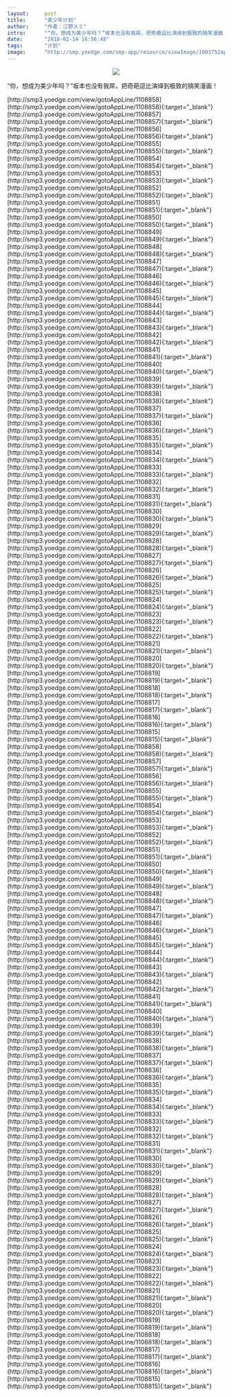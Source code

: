 ```yaml
---
layout:     post
title:      "美少年计划"
author:     "作者：江野スミ"
intro:      "“你，想成为美少年吗？”坂本也没有我屌，把奇葩逗比演绎到极致的搞笑漫画！"
date:       "2018-02-14 16:56:48"
tags:       "计划"
image:      "http://smp.yoedge.com/smp-app/resource/viewImage/1003752appline.png"
---
```

<div style="text-align: center">
<p><img src="http://smp.yoedge.com/smp-app/resource/viewImage/1003752appline.png"/></p>
</div>
<p class="post-meta">
<span>“你，想成为美少年吗？”坂本也没有我屌，把奇葩逗比演绎到极致的搞笑漫画！</span>
</p>
[http://smp3.yoedge.com/view/gotoAppLine/1108858](http://smp3.yoedge.com/view/gotoAppLine/1108858){:target="_blank"}
[http://smp3.yoedge.com/view/gotoAppLine/1108857](http://smp3.yoedge.com/view/gotoAppLine/1108857){:target="_blank"}
[http://smp3.yoedge.com/view/gotoAppLine/1108856](http://smp3.yoedge.com/view/gotoAppLine/1108856){:target="_blank"}
[http://smp3.yoedge.com/view/gotoAppLine/1108855](http://smp3.yoedge.com/view/gotoAppLine/1108855){:target="_blank"}
[http://smp3.yoedge.com/view/gotoAppLine/1108854](http://smp3.yoedge.com/view/gotoAppLine/1108854){:target="_blank"}
[http://smp3.yoedge.com/view/gotoAppLine/1108853](http://smp3.yoedge.com/view/gotoAppLine/1108853){:target="_blank"}
[http://smp3.yoedge.com/view/gotoAppLine/1108852](http://smp3.yoedge.com/view/gotoAppLine/1108852){:target="_blank"}
[http://smp3.yoedge.com/view/gotoAppLine/1108851](http://smp3.yoedge.com/view/gotoAppLine/1108851){:target="_blank"}
[http://smp3.yoedge.com/view/gotoAppLine/1108850](http://smp3.yoedge.com/view/gotoAppLine/1108850){:target="_blank"}
[http://smp3.yoedge.com/view/gotoAppLine/1108849](http://smp3.yoedge.com/view/gotoAppLine/1108849){:target="_blank"}
[http://smp3.yoedge.com/view/gotoAppLine/1108848](http://smp3.yoedge.com/view/gotoAppLine/1108848){:target="_blank"}
[http://smp3.yoedge.com/view/gotoAppLine/1108847](http://smp3.yoedge.com/view/gotoAppLine/1108847){:target="_blank"}
[http://smp3.yoedge.com/view/gotoAppLine/1108846](http://smp3.yoedge.com/view/gotoAppLine/1108846){:target="_blank"}
[http://smp3.yoedge.com/view/gotoAppLine/1108845](http://smp3.yoedge.com/view/gotoAppLine/1108845){:target="_blank"}
[http://smp3.yoedge.com/view/gotoAppLine/1108844](http://smp3.yoedge.com/view/gotoAppLine/1108844){:target="_blank"}
[http://smp3.yoedge.com/view/gotoAppLine/1108843](http://smp3.yoedge.com/view/gotoAppLine/1108843){:target="_blank"}
[http://smp3.yoedge.com/view/gotoAppLine/1108842](http://smp3.yoedge.com/view/gotoAppLine/1108842){:target="_blank"}
[http://smp3.yoedge.com/view/gotoAppLine/1108841](http://smp3.yoedge.com/view/gotoAppLine/1108841){:target="_blank"}
[http://smp3.yoedge.com/view/gotoAppLine/1108840](http://smp3.yoedge.com/view/gotoAppLine/1108840){:target="_blank"}
[http://smp3.yoedge.com/view/gotoAppLine/1108839](http://smp3.yoedge.com/view/gotoAppLine/1108839){:target="_blank"}
[http://smp3.yoedge.com/view/gotoAppLine/1108838](http://smp3.yoedge.com/view/gotoAppLine/1108838){:target="_blank"}
[http://smp3.yoedge.com/view/gotoAppLine/1108837](http://smp3.yoedge.com/view/gotoAppLine/1108837){:target="_blank"}
[http://smp3.yoedge.com/view/gotoAppLine/1108836](http://smp3.yoedge.com/view/gotoAppLine/1108836){:target="_blank"}
[http://smp3.yoedge.com/view/gotoAppLine/1108835](http://smp3.yoedge.com/view/gotoAppLine/1108835){:target="_blank"}
[http://smp3.yoedge.com/view/gotoAppLine/1108834](http://smp3.yoedge.com/view/gotoAppLine/1108834){:target="_blank"}
[http://smp3.yoedge.com/view/gotoAppLine/1108833](http://smp3.yoedge.com/view/gotoAppLine/1108833){:target="_blank"}
[http://smp3.yoedge.com/view/gotoAppLine/1108832](http://smp3.yoedge.com/view/gotoAppLine/1108832){:target="_blank"}
[http://smp3.yoedge.com/view/gotoAppLine/1108831](http://smp3.yoedge.com/view/gotoAppLine/1108831){:target="_blank"}
[http://smp3.yoedge.com/view/gotoAppLine/1108830](http://smp3.yoedge.com/view/gotoAppLine/1108830){:target="_blank"}
[http://smp3.yoedge.com/view/gotoAppLine/1108829](http://smp3.yoedge.com/view/gotoAppLine/1108829){:target="_blank"}
[http://smp3.yoedge.com/view/gotoAppLine/1108828](http://smp3.yoedge.com/view/gotoAppLine/1108828){:target="_blank"}
[http://smp3.yoedge.com/view/gotoAppLine/1108827](http://smp3.yoedge.com/view/gotoAppLine/1108827){:target="_blank"}
[http://smp3.yoedge.com/view/gotoAppLine/1108826](http://smp3.yoedge.com/view/gotoAppLine/1108826){:target="_blank"}
[http://smp3.yoedge.com/view/gotoAppLine/1108825](http://smp3.yoedge.com/view/gotoAppLine/1108825){:target="_blank"}
[http://smp3.yoedge.com/view/gotoAppLine/1108824](http://smp3.yoedge.com/view/gotoAppLine/1108824){:target="_blank"}
[http://smp3.yoedge.com/view/gotoAppLine/1108823](http://smp3.yoedge.com/view/gotoAppLine/1108823){:target="_blank"}
[http://smp3.yoedge.com/view/gotoAppLine/1108822](http://smp3.yoedge.com/view/gotoAppLine/1108822){:target="_blank"}
[http://smp3.yoedge.com/view/gotoAppLine/1108821](http://smp3.yoedge.com/view/gotoAppLine/1108821){:target="_blank"}
[http://smp3.yoedge.com/view/gotoAppLine/1108820](http://smp3.yoedge.com/view/gotoAppLine/1108820){:target="_blank"}
[http://smp3.yoedge.com/view/gotoAppLine/1108819](http://smp3.yoedge.com/view/gotoAppLine/1108819){:target="_blank"}
[http://smp3.yoedge.com/view/gotoAppLine/1108818](http://smp3.yoedge.com/view/gotoAppLine/1108818){:target="_blank"}
[http://smp3.yoedge.com/view/gotoAppLine/1108817](http://smp3.yoedge.com/view/gotoAppLine/1108817){:target="_blank"}
[http://smp3.yoedge.com/view/gotoAppLine/1108816](http://smp3.yoedge.com/view/gotoAppLine/1108816){:target="_blank"}
[http://smp3.yoedge.com/view/gotoAppLine/1108815](http://smp3.yoedge.com/view/gotoAppLine/1108815){:target="_blank"}
[http://smp3.yoedge.com/view/gotoAppLine/1108858](http://smp3.yoedge.com/view/gotoAppLine/1108858){:target="_blank"}
[http://smp3.yoedge.com/view/gotoAppLine/1108857](http://smp3.yoedge.com/view/gotoAppLine/1108857){:target="_blank"}
[http://smp3.yoedge.com/view/gotoAppLine/1108856](http://smp3.yoedge.com/view/gotoAppLine/1108856){:target="_blank"}
[http://smp3.yoedge.com/view/gotoAppLine/1108855](http://smp3.yoedge.com/view/gotoAppLine/1108855){:target="_blank"}
[http://smp3.yoedge.com/view/gotoAppLine/1108854](http://smp3.yoedge.com/view/gotoAppLine/1108854){:target="_blank"}
[http://smp3.yoedge.com/view/gotoAppLine/1108853](http://smp3.yoedge.com/view/gotoAppLine/1108853){:target="_blank"}
[http://smp3.yoedge.com/view/gotoAppLine/1108852](http://smp3.yoedge.com/view/gotoAppLine/1108852){:target="_blank"}
[http://smp3.yoedge.com/view/gotoAppLine/1108851](http://smp3.yoedge.com/view/gotoAppLine/1108851){:target="_blank"}
[http://smp3.yoedge.com/view/gotoAppLine/1108850](http://smp3.yoedge.com/view/gotoAppLine/1108850){:target="_blank"}
[http://smp3.yoedge.com/view/gotoAppLine/1108849](http://smp3.yoedge.com/view/gotoAppLine/1108849){:target="_blank"}
[http://smp3.yoedge.com/view/gotoAppLine/1108848](http://smp3.yoedge.com/view/gotoAppLine/1108848){:target="_blank"}
[http://smp3.yoedge.com/view/gotoAppLine/1108847](http://smp3.yoedge.com/view/gotoAppLine/1108847){:target="_blank"}
[http://smp3.yoedge.com/view/gotoAppLine/1108846](http://smp3.yoedge.com/view/gotoAppLine/1108846){:target="_blank"}
[http://smp3.yoedge.com/view/gotoAppLine/1108845](http://smp3.yoedge.com/view/gotoAppLine/1108845){:target="_blank"}
[http://smp3.yoedge.com/view/gotoAppLine/1108844](http://smp3.yoedge.com/view/gotoAppLine/1108844){:target="_blank"}
[http://smp3.yoedge.com/view/gotoAppLine/1108843](http://smp3.yoedge.com/view/gotoAppLine/1108843){:target="_blank"}
[http://smp3.yoedge.com/view/gotoAppLine/1108842](http://smp3.yoedge.com/view/gotoAppLine/1108842){:target="_blank"}
[http://smp3.yoedge.com/view/gotoAppLine/1108841](http://smp3.yoedge.com/view/gotoAppLine/1108841){:target="_blank"}
[http://smp3.yoedge.com/view/gotoAppLine/1108840](http://smp3.yoedge.com/view/gotoAppLine/1108840){:target="_blank"}
[http://smp3.yoedge.com/view/gotoAppLine/1108839](http://smp3.yoedge.com/view/gotoAppLine/1108839){:target="_blank"}
[http://smp3.yoedge.com/view/gotoAppLine/1108838](http://smp3.yoedge.com/view/gotoAppLine/1108838){:target="_blank"}
[http://smp3.yoedge.com/view/gotoAppLine/1108837](http://smp3.yoedge.com/view/gotoAppLine/1108837){:target="_blank"}
[http://smp3.yoedge.com/view/gotoAppLine/1108836](http://smp3.yoedge.com/view/gotoAppLine/1108836){:target="_blank"}
[http://smp3.yoedge.com/view/gotoAppLine/1108835](http://smp3.yoedge.com/view/gotoAppLine/1108835){:target="_blank"}
[http://smp3.yoedge.com/view/gotoAppLine/1108834](http://smp3.yoedge.com/view/gotoAppLine/1108834){:target="_blank"}
[http://smp3.yoedge.com/view/gotoAppLine/1108833](http://smp3.yoedge.com/view/gotoAppLine/1108833){:target="_blank"}
[http://smp3.yoedge.com/view/gotoAppLine/1108832](http://smp3.yoedge.com/view/gotoAppLine/1108832){:target="_blank"}
[http://smp3.yoedge.com/view/gotoAppLine/1108831](http://smp3.yoedge.com/view/gotoAppLine/1108831){:target="_blank"}
[http://smp3.yoedge.com/view/gotoAppLine/1108830](http://smp3.yoedge.com/view/gotoAppLine/1108830){:target="_blank"}
[http://smp3.yoedge.com/view/gotoAppLine/1108829](http://smp3.yoedge.com/view/gotoAppLine/1108829){:target="_blank"}
[http://smp3.yoedge.com/view/gotoAppLine/1108828](http://smp3.yoedge.com/view/gotoAppLine/1108828){:target="_blank"}
[http://smp3.yoedge.com/view/gotoAppLine/1108827](http://smp3.yoedge.com/view/gotoAppLine/1108827){:target="_blank"}
[http://smp3.yoedge.com/view/gotoAppLine/1108826](http://smp3.yoedge.com/view/gotoAppLine/1108826){:target="_blank"}
[http://smp3.yoedge.com/view/gotoAppLine/1108825](http://smp3.yoedge.com/view/gotoAppLine/1108825){:target="_blank"}
[http://smp3.yoedge.com/view/gotoAppLine/1108824](http://smp3.yoedge.com/view/gotoAppLine/1108824){:target="_blank"}
[http://smp3.yoedge.com/view/gotoAppLine/1108823](http://smp3.yoedge.com/view/gotoAppLine/1108823){:target="_blank"}
[http://smp3.yoedge.com/view/gotoAppLine/1108822](http://smp3.yoedge.com/view/gotoAppLine/1108822){:target="_blank"}
[http://smp3.yoedge.com/view/gotoAppLine/1108821](http://smp3.yoedge.com/view/gotoAppLine/1108821){:target="_blank"}
[http://smp3.yoedge.com/view/gotoAppLine/1108820](http://smp3.yoedge.com/view/gotoAppLine/1108820){:target="_blank"}
[http://smp3.yoedge.com/view/gotoAppLine/1108819](http://smp3.yoedge.com/view/gotoAppLine/1108819){:target="_blank"}
[http://smp3.yoedge.com/view/gotoAppLine/1108818](http://smp3.yoedge.com/view/gotoAppLine/1108818){:target="_blank"}
[http://smp3.yoedge.com/view/gotoAppLine/1108817](http://smp3.yoedge.com/view/gotoAppLine/1108817){:target="_blank"}
[http://smp3.yoedge.com/view/gotoAppLine/1108816](http://smp3.yoedge.com/view/gotoAppLine/1108816){:target="_blank"}
[http://smp3.yoedge.com/view/gotoAppLine/1108815](http://smp3.yoedge.com/view/gotoAppLine/1108815){:target="_blank"}


